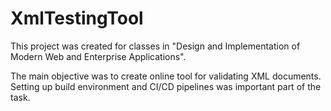 # XmlTestingTool
This project was created for classes in "Design and Implementation of Modern Web and Enterprise Applications".

The main objective was to create online tool for validating XML documents. Setting up build environment and CI/CD pipelines was important part of the task.
